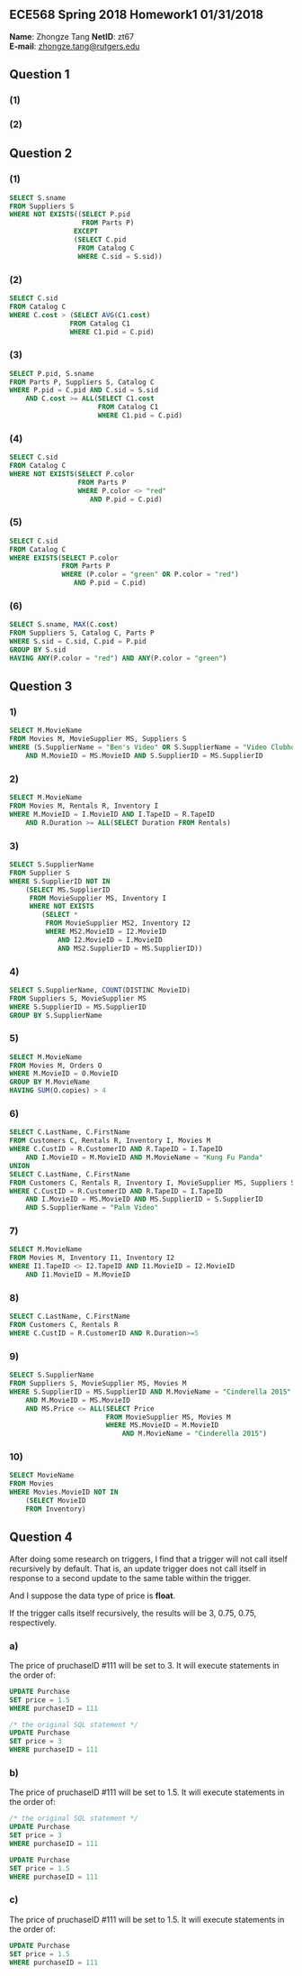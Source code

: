## ECE568 Spring 2018 Homework1 01/31/2018
**Name**: Zhongze Tang  **NetID**: zt67  
**E-mail**: zhongze.tang@rutgers.edu

## Question 1
### (1)
### (2)

## Question 2
### (1)
```sql
SELECT S.sname
FROM Suppliers S
WHERE NOT EXISTS((SELECT P.pid
                  FROM Parts P)
                EXCEPT
                (SELECT C.pid
                 FROM Catalog C
                 WHERE C.sid = S.sid))
```
### (2)
```sql
SELECT C.sid
FROM Catalog C
WHERE C.cost > (SELECT AVG(C1.cost)
               FROM Catalog C1
               WHERE C1.pid = C.pid)
```
### (3)
```sql
SELECT P.pid, S.sname
FROM Parts P, Suppliers S, Catalog C
WHERE P.pid = C.pid AND C.sid = S.sid
    AND C.cost >= ALL(SELECT C1.cost
                      FROM Catalog C1
                      WHERE C1.pid = C.pid)
```
### (4)
```sql
SELECT C.sid
FROM Catalog C
WHERE NOT EXISTS(SELECT P.color
                 FROM Parts P
                 WHERE P.color <> "red"
                    AND P.pid = C.pid)
```
### (5)
```sql
SELECT C.sid
FROM Catalog C
WHERE EXISTS(SELECT P.color
             FROM Parts P
             WHERE (P.color = "green" OR P.color = "red")
                AND P.pid = C.pid)
```
### (6)
```sql
SELECT S.sname, MAX(C.cost)
FROM Suppliers S, Catalog C, Parts P
WHERE S.sid = C.sid, C.pid = P.pid
GROUP BY S.sid
HAVING ANY(P.color = "red") AND ANY(P.color = "green")
```

## Question 3
### 1)
```sql
SELECT M.MovieName
FROM Movies M, MovieSupplier MS, Suppliers S
WHERE (S.SupplierName = "Ben's Video" OR S.SupplierName = "Video Clubhouse")
    AND M.MovieID = MS.MovieID AND S.SupplierID = MS.SupplierID
```
### 2)
```sql
SELECT M.MovieName
FROM Movies M, Rentals R, Inventory I
WHERE M.MovieID = I.MovieID AND I.TapeID = R.TapeID
    AND R.Duration >= ALL(SELECT Duration FROM Rentals)
```
### 3)
```sql
SELECT S.SupplierName
FROM Supplier S
WHERE S.SupplierID NOT IN
    (SELECT MS.SupplierID
     FROM MovieSupplier MS, Inventory I
     WHERE NOT EXISTS
        (SELECT *
         FROM MovieSupplier MS2, Inventory I2
         WHERE MS2.MovieID = I2.MovieID
            AND I2.MovieID = I.MovieID
            AND MS2.SupplierID = MS.SupplierID))
```
### 4)
```sql
SELECT S.SupplierName, COUNT(DISTINC MovieID)
FROM Suppliers S, MovieSupplier MS
WHERE S.SupplierID = MS.SupplierID
GROUP BY S.SupplierName
```
### 5)
```sql
SELECT M.MovieName
FROM Movies M, Orders O
WHERE M.MovieID = O.MovieID
GROUP BY M.MovieName
HAVING SUM(O.copies) > 4
```
### 6)
```sql
SELECT C.LastName, C.FirstName
FROM Customers C, Rentals R, Inventory I, Movies M
WHERE C.CustID = R.CustomerID AND R.TapeID = I.TapeID
    AND I.MovieID = M.MovieID AND M.MovieName = "Kung Fu Panda"
UNION
SELECT C.LastName, C.FirstName
FROM Customers C, Rentals R, Inventory I, MovieSupplier MS, Suppliers S
WHERE C.CustID = R.CustomerID AND R.TapeID = I.TapeID
    AND I.MovieID = MS.MovieID AND MS.SupplierID = S.SupplierID
    AND S.SupplierName = "Palm Video"
```
### 7)
```sql
SELECT M.MovieName
FROM Movies M, Inventory I1, Inventory I2
WHERE I1.TapeID <> I2.TapeID AND I1.MovieID = I2.MovieID
    AND I1.MovieID = M.MovieID
```
### 8)
```sql
SELECT C.LastName, C.FirstName
FROM Customers C, Rentals R
WHERE C.CustID = R.CustomerID AND R.Duration>=5
```
### 9)
```sql
SELECT S.SupplierName
FROM Suppliers S, MovieSupplier MS, Movies M
WHERE S.SupplierID = MS.SupplierID AND M.MovieName = "Cinderella 2015"
    AND M.MovieID = MS.MovieID
    AND MS.Price <= ALL(SELECT Price
                        FROM MovieSupplier MS, Movies M
                        WHERE MS.MovieID = M.MovieID
                            AND M.MovieName = "Cinderella 2015")
```
### 10)
```sql
SELECT MovieName
FROM Movies
WHERE Movies.MovieID NOT IN
    (SELECT MovieID
    FROM Inventory)
```
## Question 4
After doing some research on triggers, I find that a trigger will not call itself recursively by default. That is, an update trigger does not call itself in response to a second update to the same table within the trigger.

And I suppose the data type of price is **float**.

If the trigger calls itself recursively, the results will be 3, 0.75, 0.75, respectively.
### a)
The price of pruchaseID #111 will be set to 3.
It will execute statements in the order of:
```sql
UPDATE Purchase
SET price = 1.5
WHERE purchaseID = 111

/* the original SQL statement */
UPDATE Purchase
SET price = 3
WHERE purchaseID = 111
```
### b)
The price of pruchaseID #111 will be set to 1.5.
It will execute statements in the order of:
```sql
/* the original SQL statement */
UPDATE Purchase
SET price = 3
WHERE purchaseID = 111

UPDATE Purchase
SET price = 1.5
WHERE purchaseID = 111
```
### c)
The price of pruchaseID #111 will be set to 1.5.
It will execute statements in the order of:
```sql
UPDATE Purchase
SET price = 1.5
WHERE purchaseID = 111
```
